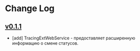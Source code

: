 # Change Log

## [v0.1.1](https://github.com/gam6itko/dpd-carrier/archive/v0.1.1.zip)

- [add] TracingExtWebService - предоставляет расширенную информацию о смене статусов.